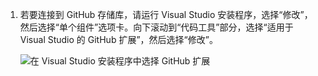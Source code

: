 1. 若要连接到 GitHub 存储库，请运行 Visual Studio 安装程序，选择“修改”，然后选择“单个组件”选项卡。向下滚动到“代码工具”部分，选择“适用于 Visual Studio 的 GitHub 扩展”，然后选择“修改”。
    
    ![在 Visual Studio 安装程序中选择 GitHub 扩展](../media/installation-github-extension.png)
    